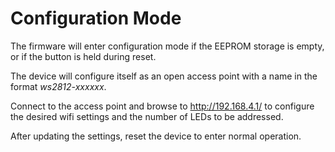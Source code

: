 # Configuration Mode

The firmware will enter configuration mode if the EEPROM storage is empty, or
if the button is held during reset.

The device will configure itself as an open access point with a name in the
format *ws2812-xxxxxx*.

Connect to the access point and browse to http://192.168.4.1/ to configure the
desired wifi settings and the number of LEDs to be addressed.

After updating the settings, reset the device to enter normal operation.
